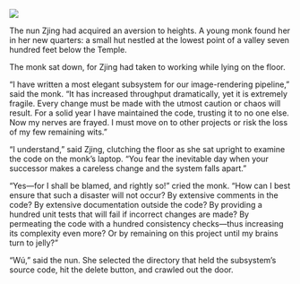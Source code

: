 ![](/pages/case-63/hut.jpg)

The nun Zjing had acquired an aversion to heights.  A young monk found her in her new quarters: a small hut nestled at the lowest point of a valley seven hundred feet below the Temple.

The monk sat down, for Zjing had taken to working while lying on the floor.

“I have written a most elegant subsystem for our image-rendering pipeline,” said the monk.  “It has increased throughput dramatically, yet it is extremely fragile.  Every change must be made with the utmost caution or chaos will result.  For a solid year I have maintained the code, trusting it to no one else.  Now my nerves are frayed.  I must move on to other projects or risk the loss of my few remaining wits.”

“I understand,” said Zjing, clutching the floor as she sat upright to examine the code on the monk’s laptop.  “You fear the inevitable day when your successor makes a careless change and the system falls apart.”

“Yes—for I shall be blamed, and rightly so!” cried the monk. “How can I best ensure that such a disaster will not occur?  By extensive comments in the code?  By extensive documentation outside the code?  By providing a hundred unit tests that will fail if incorrect changes are made?  By permeating the code with a hundred consistency checks—thus increasing its complexity even more?  Or by remaining on this project until my brains turn to jelly?”

“Wú,” said the nun.  She selected the directory that held the subsystem’s source code, hit the delete button, and crawled out the door. 
